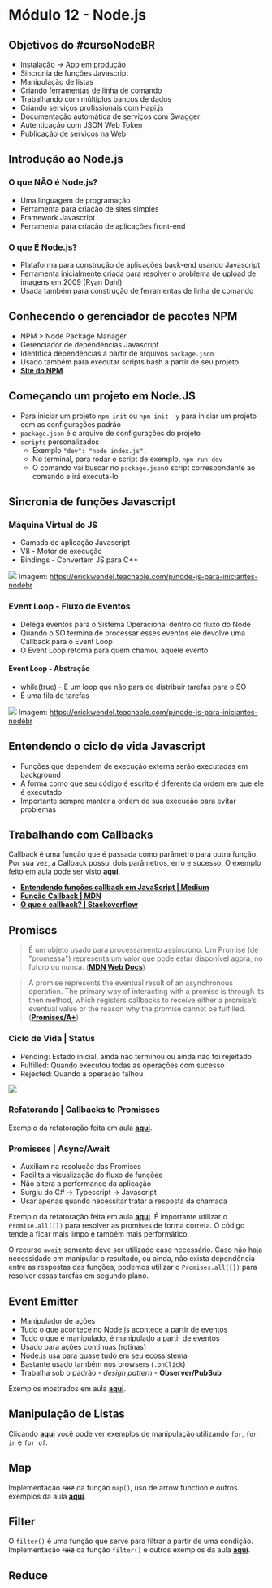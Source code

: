 # Módulo 12 - Node.js

## Objetivos do #cursoNodeBR

- Instalação -> App em produção
- Sincronia de funções Javascript
- Manipulação de listas
- Criando ferramentas de linha de comando
- Trabalhando com múltiplos bancos de dados
- Criando serviços profissionais com Hapi.js
- Documentação automática de serviços com Swagger
- Autenticação com JSON Web Token
- Publicação de serviços na Web

## Introdução ao Node.js

### O que **NÃO** é Node.js?

- Uma linguagem de programação
- Ferramenta para criação de sites simples
- Framework Javascript
- Ferramenta para criação de aplicações front-end

### O que **É** Node.js?

- Plataforma para construção de aplicações back-end usando Javascript
- Ferramenta inicialmente criada para resolver o problema de upload de imagens em 2009 (Ryan Dahl)
- Usada também para construção de ferramentas de linha de comando

## Conhecendo o gerenciador de pacotes NPM

- NPM > Node Package Manager
- Gerenciador de dependências Javascript
- Identifica dependências a partir de arquivos `package.json`
- Usado também para executar scripts bash a partir de seu projeto
- **[Site do NPM](https://www.npmjs.com/)**

## Começando um projeto em Node.JS

- Para iniciar um projeto `npm init` ou `npm init -y` para iniciar um projeto com as configurações padrão
- `package.json` é o arquivo de configurações do projeto
- `scripts` personalizados
    - Exemplo `"dev": "node index.js",`
    - No terminal, para rodar o script de exemplo, `npm run dev`
    - O comando vai buscar no `package.json`o script correspondente ao comando e irá executa-lo

## Sincronia de funções Javascript

### Máquina Virtual do JS

- Camada de aplicação Javascript
- V8 - Motor de execução
- Bindings - Convertem JS para C++

![](img/sincronia.png)
Imagem: https://erickwendel.teachable.com/p/node-js-para-iniciantes-nodebr

### Event Loop - Fluxo de Eventos

- Delega eventos para o Sistema Operacional dentro do fluxo do Node
- Quando o SO termina de processar esses eventos ele devolve uma Callback para o Event Loop
- O Event Loop retorna para quem chamou aquele evento

#### Event Loop - Abstração

- while(true) - É um loop que não para de distribuir tarefas para o SO
- É uma fila de tarefas

![](img/event-loop.png)
Imagem: https://erickwendel.teachable.com/p/node-js-para-iniciantes-nodebr

## Entendendo o ciclo de vida Javascript

- Funções que dependem de execução externa serão executadas em background
- A forma como que seu código é escrito é diferente da ordem em que ele é executado
- Importante sempre manter a ordem de sua execução para evitar problemas

## Trabalhando com Callbacks

Callback é uma função que é passada como parâmetro para outra função. Por sua vez, a Callback possui dois parâmetros, erro e sucesso. O exemplo feito em aula pode ser visto **[aqui](callback.js)**.

- **[Entendendo funções callback em JavaScript | Medium](https://medium.com/totvsdevelopers/entendendo-fun%C3%A7%C3%B5es-callback-em-javascript-7b500dc7fa22)**
- **[Função Callback | MDN](https://developer.mozilla.org/pt-BR/docs/Glossario/Callback_function)**
- **[O que é callback? | Stackoverflow](https://pt.stackoverflow.com/questions/27177/o-que-%C3%A9-callback)**

## Promises

>É um objeto usado para processamento assíncrono. Um Promise (de "promessa") representa um valor que pode estar disponível agora, no futuro ou nunca. (**[MDN Web Docs](https://developer.mozilla.org/pt-BR/docs/Web/JavaScript/Reference/Global_Objects/Promise)**)

>A promise represents the eventual result of an asynchronous operation. The primary way of interacting with a promise is through its then method, which registers callbacks to receive either a promise’s eventual value or the reason why the promise cannot be fulfilled. (**[Promises/A+](https://promisesaplus.com/)**)

### Ciclo de Vida | Status

- Pending: Estado inicial, ainda não terminou ou ainda não foi rejeitado
- Fulfilled: Quando executou todas as operações com sucesso
- Rejected: Quando a operação falhou

![](img/promises-then-catch.png)

### Refatorando | Callbacks to Promisses

Exemplo da refatoração feita em aula **[aqui](refatorandoCallbacksToPromisses.js)**.

### Promisses | Async/Await

- Auxiliam na resolução das Promises
- Facilita a visualização do fluxo de funções
- Não altera a performance da aplicação
- Surgiu do C# -> Typescript -> Javascript
- Usar apenas quando necessitar tratar a resposta da chamada

Exemplo da refatoração feita em aula **[aqui](async-await.js)**. É importante utilizar o `Promise.all([])` para resolver as promises de forma correta. O código tende a ficar mais limpo e também mais performático.

O recurso `await` somente deve ser utilizado caso necessário. Caso não haja necessidade em manipular o resultado, ou ainda, não exista dependência entre as respostas das funções, podemos utilizar o `Promises.all([])` para resolver essas tarefas em segundo plano.

## Event Emitter

- Manipulador de ações
- Tudo o que acontece no Node.js acontece a partir de eventos
- Tudo o que é manipulado, é manipulado a partir de eventos
- Usado para ações contínuas (rotinas)
- Node.js usa para quase tudo em seu ecossistema
- Bastante usado também nos browsers (`.onClick`)
- Trabalha sob o padrão - *design pattern* -  **Observer/PubSub**

Exemplos mostrados em aula **[aqui](events.js)**.

## Manipulação de Listas

Clicando **[aqui](manipulando-listas.js)** você pode ver exemplos de manipulação utilizando `for`, `for in` e `for of`.

## Map

Implementação ~~raiz~~ da função `map()`, uso de arrow function e outros exemplos da aula **[aqui](map.js)**.

## Filter

O `filter()` é uma função que serve para filtrar a partir de uma condição. Implementação ~~raiz~~ da função `filter()` e outros exemplos da aula **[aqui](filter.js)**. 

## Reduce
